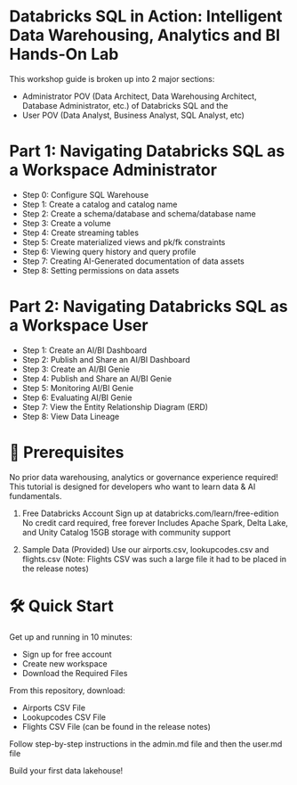 # Databricks SQL in Action: Intelligent Data Warehousing, Analytics and BI Hands-On Lab

This workshop guide is broken up into 2 major sections:

* Administrator POV (Data Architect, Data Warehousing Architect, Database Administrator, etc.) of Databricks SQL and the
* User POV (Data Analyst, Business Analyst, SQL Analyst, etc)

# Part 1: Navigating Databricks SQL as a Workspace Administrator
* Step 0: Configure SQL Warehouse
* Step 1: Create a catalog and catalog name
* Step 2: Create a schema/database and schema/database name
* Step 3: Create a volume
* Step 4: Create streaming tables
* Step 5: Create materialized views and pk/fk constraints
* Step 6: Viewing query history and query profile
* Step 7: Creating AI-Generated documentation of data assets
* Step 8: Setting permissions on data assets

# Part 2: Navigating Databricks SQL as a Workspace User
* Step 1: Create an AI/BI Dashboard
* Step 2: Publish and Share an AI/BI Dashboard
* Step 3: Create an AI/BI Genie
* Step 4: Publish and Share an AI/BI Genie
* Step 5: Monitoring AI/BI Genie
* Step 6: Evaluating AI/BI Genie
* Step 7: View the Entity Relationship Diagram (ERD)
* Step 8: View Data Lineage

# 🚀 Prerequisites
No prior data warehousing, analytics or governance experience required! This tutorial is designed for developers who want to learn data & AI fundamentals.

1. Free Databricks Account
Sign up at databricks.com/learn/free-edition
No credit card required, free forever
Includes Apache Spark, Delta Lake, and Unity Catalog
15GB storage with community support

2. Sample Data (Provided)
Use our airports.csv, lookupcodes.csv and flights.csv (Note: Flights CSV was such a large file it had to be placed in the release notes)

# 🛠️ Quick Start
Get up and running in 10 minutes:

* Sign up for free account
* Create new workspace
* Download the Required Files

From this repository, download:
* Airports CSV File
* Lookupcodes CSV File
* Flights CSV File (can be found in the release notes)

Follow step-by-step instructions in the admin.md file and then the user.md file

Build your first data lakehouse!
